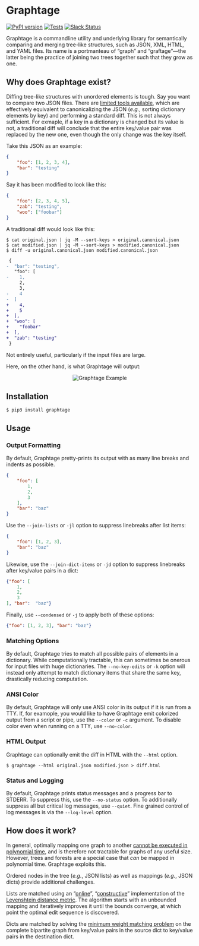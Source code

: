 # Graphtage

[![PyPI version](https://badge.fury.io/py/graphtage.svg)](https://badge.fury.io/py/graphtage)
[![Tests](https://github.com/trailofbits/graphtage/workflows/Python%20package/badge.svg)](https://github.com/trailofbits/graphtage/actions)
[![Slack Status](https://empireslacking.herokuapp.com/badge.svg)](https://empireslacking.herokuapp.com)

Graphtage is a commandline utility and underlying library for semantically comparing and merging tree-like structures,
such as JSON, XML, HTML, and YAML files. Its name is a portmanteau of “graph” and “graftage”—the latter being the
practice of joining two trees together such that they grow as one. 

## Why does Graphtage exist?

Diffing tree-like structures with unordered elements is tough. Say you want to compare two JSON files.
There are [limited tools available](https://github.com/zgrossbart/jdd), which are effectively equivalent to
canonicalizing the JSON (_e.g._, sorting dictionary elements by key) and performing a standard diff. This is not always
sufficient. For exmaple, if a key in a dictionary is changed but its value is not, a traditional diff
will conclude that the entire key/value pair was replaced by the new one, even though the only change was the key
itself. 

Take this JSON as an example:
```json
{
	"foo": [1, 2, 3, 4],
	"bar": "testing"
}
```
Say it has been modified to look like this:
```json
{
	"foo": [2, 3, 4, 5],
	"zab": "testing",
	"woo": ["foobar"]
}
```

A traditional diff would look like this:
```console
$ cat original.json | jq -M --sort-keys > original.canonical.json
$ cat modified.json | jq -M --sort-keys > modified.canonical.json
$ diff -u original.canonical.json modified.canonical.json
```
```diff
 {
-  "bar": "testing",
   "foo": [
-    1,
     2,
     3,
-    4
-  ]
+    4,
+    5
+  ],
+  "woo": [
+    "foobar"
+  ],
+  "zab": "testing"
 }
```
Not entirely useful, particularly if the input files are large.

Here, on the other hand, is what Graphtage will output:
<p align="center">
  <img src="doc/example.png?raw=true" title="Graphtage Example">
</p>
 
## Installation
 
 ```console
$ pip3 install graphtage
```

## Usage

### Output Formatting
By default, Graphtage pretty-prints its output with as many line breaks and indents as possible.
```json
{
    "foo": [
        1,
        2,
        3
    ],
    "bar": "baz"
}
```
Use the `--join-lists` or `-jl` option to suppress linebreaks after list items:
```json
{
    "foo": [1, 2, 3],
    "bar": "baz"
}
```
Likewise, use the `--join-dict-items` or `-jd` option to suppress linebreaks after key/value pairs in a dict:
```json
{"foo": [
    1,
    2,
    3
], "bar":  "baz"}
```
Finally, use `--condensed` or `-j` to apply both of these options:
```json
{"foo": [1, 2, 3], "bar": "baz"}
```

### Matching Options
By default, Graphtage tries to match all possible pairs of elements in a dictionary. While computationally tractable,
this can sometimes be onerous for input files with huge dictionaries. The `--no-key-edits` or `-k` option will instead
only attempt to match dictionary items that share the same key, drastically reducing computation.

### ANSI Color
By default, Graphtage will only use ANSI color in its output if it is run from a TTY. If, for examople, you would like
to have Graphtage emit colorized output from a script or pipe, use the `--color` or `-c` argument. To disable color even
when running on a TTY, use `--no-color`.

### HTML Output
Graphtage can optionally emit the diff in HTML with the `--html` option.
```console
$ graphtage --html original.json modified.json > diff.html
```

### Status and Logging
By default, Graphtage prints status messages and a progress bar to STDERR. To suppress this, use the `--no-status`
option. To additionally suppress all but critical log messages, use `--quiet`. Fine grained control of log messages is
via the `--log-level` option.

## How does it work?

In general, optimally mapping one graph to another
[cannot be executed in polynomial time](https://en.wikipedia.org/wiki/Graph_isomorphism_problem), and is therefore not 
tractable for graphs of any useful size. However, trees and forests are a special case that _can_ be mapped in
polynomial time. Graphtage exploits this.

Ordered nodes in the tree (_e.g._, JSON lists) as well as mappings (_e.g._, JSON dicts) provide additional challenges.

Lists are matched using an “[online](https://en.wikipedia.org/wiki/Online_algorithm)”,
“[constructive](https://en.wikipedia.org/wiki/Constructive_proof)” implementation of the
[Levenshtein distance metric](https://en.wikipedia.org/wiki/Levenshtein_distance). The algorithm starts with an
unbounded mapping and iteratively improves it until the bounds converge, at which point the optimal edit sequence is
discovered.

Dicts are matched by solving the [minimum weight matching problem](https://en.wikipedia.org/wiki/Assignment_problem) on
the complete bipartite graph from key/value pairs in the source dict to key/value pairs in the destination dict.